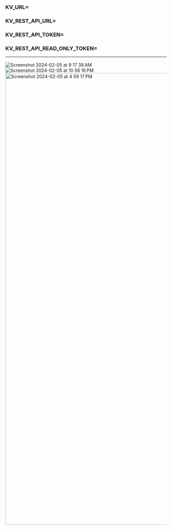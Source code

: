 ### KV_URL=
### KV_REST_API_URL=
### KV_REST_API_TOKEN=
### KV_REST_API_READ_ONLY_TOKEN=<hr>

![Screenshot 2024-02-05 at 9 17 38 AM](https://github.com/sudo-self/kv-redis-page-view/assets/119916323/8d582ed1-375f-4a3a-b4e6-0c050b62620e)
![Screenshot 2024-02-05 at 10 56 16 PM](https://github.com/sudo-self/page-view-counter/assets/119916323/594acf1f-b639-4bf5-84d3-abb8cfd16e52)
<img width="1412" alt="Screenshot 2024-02-05 at 4 59 17 PM" src="https://github.com/sudo-self/page-view-counter/assets/119916323/c67ed205-cba8-45df-a063-e2f048de6dca">
